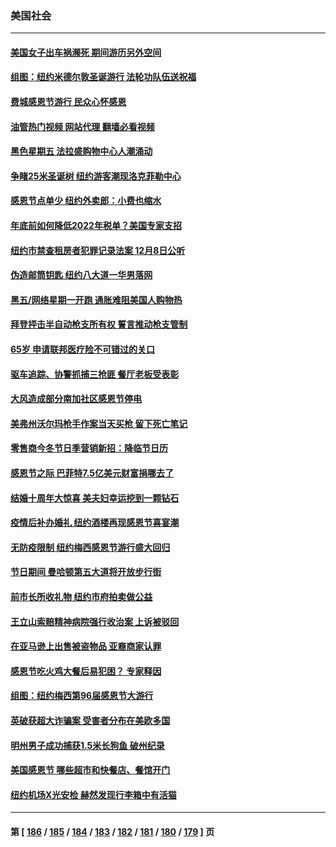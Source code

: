 ### 美国社会
---
#### [美国女子出车祸濒死 期间游历另外空间](../../pages/ncid1078160/n13873932.md?11280045) 
#### [组图：纽约米德尔敦圣诞游行 法轮功队伍送祝福](../../pages/ncid1078160/n13873877.md?11280045) 
#### [费城感恩节游行 民众心怀感恩](../../pages/ncid1078160/n13873729.md?11280045) 
#### [油管热门视频 网站代理 翻墙必看视频](http://138.2.39.72:81/youtube.html?epic-marker?11280045)
#### [黑色星期五 法拉盛购物中心人潮涌动](../../pages/ncid1078160/n13873387.md?11280045) 
#### [争睹25米圣诞树 纽约游客潮现洛克菲勒中心](../../pages/ncid1078160/n13873393.md?11280045) 
#### [感恩节点单少 纽约外卖郎：小费也缩水](../../pages/ncid1078160/n13873392.md?11280045) 
#### [年底前如何降低2022年税单？美国专家支招](../../pages/ncid1078160/n13873314.md?11280045) 
#### [纽约市禁查租房者犯罪记录法案 12月8日公听](../../pages/ncid1078160/n13873402.md?11280045) 
#### [伪造邮筒钥匙 纽约八大道一华男落网](../../pages/ncid1078160/n13873428.md?11280045) 
#### [黑五/网络星期一开跑 通胀难阻美国人购物热](../../pages/ncid1078160/n13873366.md?11280045) 
#### [拜登抨击半自动枪支所有权 誓言推动枪支管制](../../pages/ncid1078160/n13873289.md?11280045) 
#### [65岁 申请联邦医疗险不可错过的关口](../../pages/ncid1078160/n13873324.md?11280045) 
#### [驱车追踪、协警抓捕三抢匪 餐厅老板受表彰](../../pages/ncid1078160/n13873316.md?11280045) 
#### [大风造成部分南加社区感恩节停电](../../pages/ncid1078160/n13873307.md?11280045) 
#### [美弗州沃尔玛枪手作案当天买枪 留下死亡笔记](../../pages/ncid1078160/n13873287.md?11280045) 
#### [零售商今冬节日季营销新招：降临节日历](../../pages/ncid1078160/n13873130.md?11280045) 
#### [感恩节之际 巴菲特7.5亿美元财富捐哪去了](../../pages/ncid1078160/n13873205.md?11280045) 
#### [结婚十周年大惊喜 美夫妇幸运挖到一颗钻石](../../pages/ncid1078160/n13872770.md?11280045) 
#### [疫情后补办婚礼 纽约酒楼再现感恩节喜宴潮](../../pages/ncid1078160/n13872709.md?11280045) 
#### [无防疫限制 纽约梅西感恩节游行盛大回归](../../pages/ncid1078160/n13872658.md?11280045) 
#### [节日期间 曼哈顿第五大道将开放步行街](../../pages/ncid1078160/n13872706.md?11280045) 
#### [前市长所收礼物 纽约市府拍卖做公益](../../pages/ncid1078160/n13872703.md?11280045) 
#### [王立山索赔精神病院强行收治案 上诉被驳回](../../pages/ncid1078160/n13872633.md?11280045) 
#### [在亚马逊上出售被盗物品 亚裔商家认罪](../../pages/ncid1078160/n13872630.md?11280045) 
#### [感恩节吃火鸡大餐后易犯困？ 专家释因](../../pages/ncid1078160/n13872542.md?11280045) 
#### [组图：纽约梅西第96届感恩节大游行](../../pages/ncid1078160/n13872464.md?11280045) 
#### [英破获超大诈骗案 受害者分布在美欧多国](../../pages/ncid1078160/n13872410.md?11280045) 
#### [明州男子成功捕获1.5米长狗鱼 破州纪录](../../pages/ncid1078160/n13871964.md?11280045) 
#### [美国感恩节 哪些超市和快餐店、餐馆开门](../../pages/ncid1078160/n13872360.md?11280045) 
#### [纽约机场X光安检 赫然发现行李箱中有活猫](../../pages/ncid1078160/n13872164.md?11280045) 

---
#### 第 [ [186](./186.md?11280045) / [185](./185.md?11280045) / [184](./184.md?11280045) / [183](./183.md?11280045) / [182](./182.md?11280045) / [181](./181.md?11280045) / [180](./180.md?11280045) / [179](./179.md?11280045) ] 页
